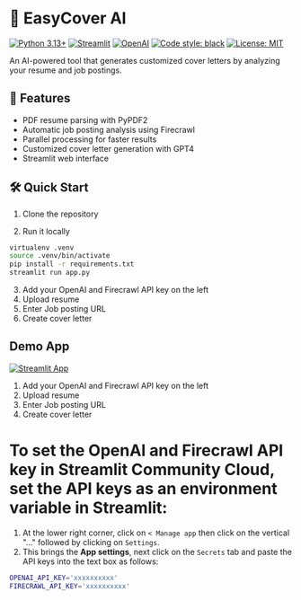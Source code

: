 # 📝 EasyCover AI

[![Python 3.13+](https://img.shields.io/badge/python-3.13+-blue.svg)](https://www.python.org/downloads/)
[![Streamlit](https://img.shields.io/badge/streamlit-1.43.2-FF4B4B.svg)](https://streamlit.io)
[![OpenAI](https://img.shields.io/badge/OpenAI-GPT4-00A67E.svg)](https://openai.com/)
[![Code style: black](https://img.shields.io/badge/code%20style-black-000000.svg)](https://github.com/psf/black)
[![License: MIT](https://img.shields.io/badge/License-MIT-yellow.svg)](https://opensource.org/licenses/MIT)

An AI-powered tool that generates customized cover letters by analyzing your resume and job postings.

## 🚀 Features

- PDF resume parsing with PyPDF2
- Automatic job posting analysis using Firecrawl
- Parallel processing for faster results
- Customized cover letter generation with GPT4
- Streamlit web interface

## 🛠️ Quick Start

1. Clone the repository

2. Run it locally

```sh
virtualenv .venv
source .venv/bin/activate
pip install -r requirements.txt
streamlit run app.py
```

3. Add your OpenAI and Firecrawl API key on the left
4. Upload resume
5. Enter Job posting URL
6. Create cover letter

## Demo App

[![Streamlit App](https://static.streamlit.io/badges/streamlit_badge_black_white.svg)](https://easycover.streamlit.app/)


1. Add your OpenAI and Firecrawl API key on the left
2. Upload resume
3. Enter Job posting URL
4. Create cover letter


# To set the OpenAI and Firecrawl API key in Streamlit Community Cloud, set the API keys as an environment variable in Streamlit:

1. At the lower right corner, click on `< Manage app` then click on the vertical "..." followed by clicking on `Settings`.
2. This brings the **App settings**, next click on the `Secrets` tab and paste the API keys into the text box as follows:

```sh
OPENAI_API_KEY='xxxxxxxxxx'
FIRECRAWL_API_KEY='xxxxxxxxxx'
```

